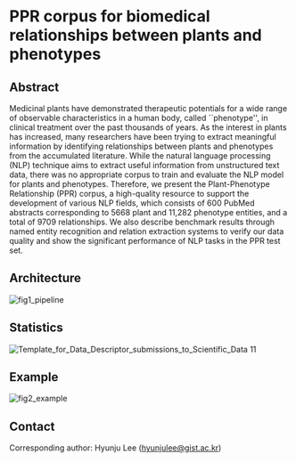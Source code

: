 # PPR corpus for biomedical relationships between plants and phenotypes

## Abstract
Medicinal plants have demonstrated therapeutic potentials for a wide range of observable characteristics in a human body, called ``phenotype'', in clinical treatment over the past thousands of years.
As the interest in plants has increased, many researchers have been trying to extract meaningful information by identifying relationships between plants and phenotypes from the accumulated literature.
While the natural language processing (NLP) technique aims to extract useful information from unstructured text data, there was no appropriate corpus to train and evaluate the NLP model for plants and phenotypes.
Therefore, we present the Plant-Phenotype Relationship (PPR) corpus, a high-quality resource to support the development of various NLP fields, which consists of 600 PubMed abstracts corresponding to 5668 plant and 11,282 phenotype entities, and a total of 9709 relationships.
We also describe benchmark results through named entity recognition and relation extraction systems to verify our data quality and show the significant performance of NLP tasks in the PPR test set.

## Architecture
![fig1_pipeline](https://user-images.githubusercontent.com/88476469/128833926-4ee3e812-e3cb-4af4-a56a-88ccaa1201f8.png)

## Statistics
![Template_for_Data_Descriptor_submissions_to_Scientific_Data 11](https://user-images.githubusercontent.com/88476469/128834961-5281c3da-b44e-43ae-9f47-558360151ee0.png)

## Example
![fig2_example](https://user-images.githubusercontent.com/88476469/128834003-b1ecf1b5-0820-48b4-8f87-e1ecc7dc72ab.png)

## Contact
Corresponding author: Hyunju Lee (hyunjulee@gist.ac.kr)
